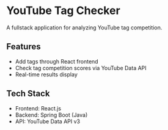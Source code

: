 # YouTube Tag Checker

A fullstack application for analyzing YouTube tag competition.

## Features
- Add tags through React frontend
- Check tag competition scores via YouTube Data API
- Real-time results display

## Tech Stack
- Frontend: React.js
- Backend: Spring Boot (Java)
- API: YouTube Data API v3


